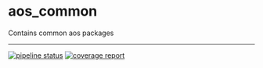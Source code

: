 # aos_common

Contains common aos packages

---

[![pipeline status](https://gitpct.epam.com/nunc-ota/aos_common/badges/master/pipeline.svg)](https://gitpct.epam.com/nunc-ota/aos_common/commits/master) [![coverage report](https://gitpct.epam.com/nunc-ota/aos_common/badges/master/coverage.svg)](https://gitpct.epam.com/nunc-ota/aos_common/commits/master)